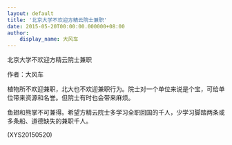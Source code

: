 ```yaml
---
layout: default
title: '北京大学不欢迎方精云院士兼职'
date: 2015-05-20T00:00:00.000000+08:00
author:
    display_name: 大风车
---
```


北京大学不欢迎方精云院士兼职

作者：大风车

植物所不欢迎兼职，北大也不欢迎兼职行为。院士对一个单位来说是个宝，可给单位带来资源和名誉。但院士有时也会带来麻烦。

鱼翅和熊掌不可兼得。希望方精云院士多学习全职回国的千人，少学习脚踏两条或多条船、道德缺失的兼职千人。

(XYS20150520)

